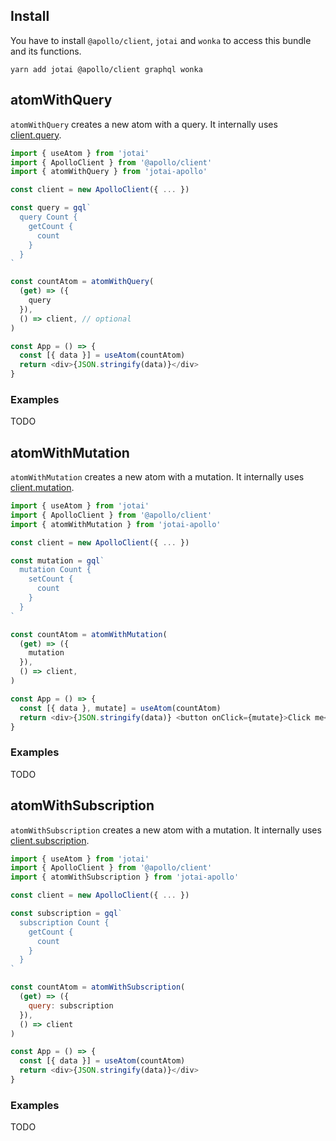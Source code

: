 ## Install

You have to install `@apollo/client`, `jotai` and `wonka` to access this bundle and its functions.

```
yarn add jotai @apollo/client graphql wonka
```

## atomWithQuery

`atomWithQuery` creates a new atom with a query. It internally uses [client.query](https://www.apollographql.com/docs/react/api/core/ApolloClient/#ApolloClient.query).

```ts
import { useAtom } from 'jotai'
import { ApolloClient } from '@apollo/client'
import { atomWithQuery } from 'jotai-apollo'

const client = new ApolloClient({ ... })

const query = gql`
  query Count {
    getCount {
      count
    }
  }
`

const countAtom = atomWithQuery(
  (get) => ({
    query
  }),
  () => client, // optional
)

const App = () => {
  const [{ data }] = useAtom(countAtom)
  return <div>{JSON.stringify(data)}</div>
}
```

### Examples

TODO

## atomWithMutation

`atomWithMutation` creates a new atom with a mutation. It internally uses [client.mutation](https://www.apollographql.com/docs/react/api/core/ApolloClient/#ApolloClient.mutate).

```js
import { useAtom } from 'jotai'
import { ApolloClient } from '@apollo/client'
import { atomWithMutation } from 'jotai-apollo'

const client = new ApolloClient({ ... })

const mutation = gql`
  mutation Count {
    setCount {
      count
    }
  }
`

const countAtom = atomWithMutation(
  (get) => ({
    mutation
  }),
  () => client,
)

const App = () => {
  const [{ data }, mutate] = useAtom(countAtom)
  return <div>{JSON.stringify(data)} <button onClick={mutate}>Click me</button></div>
}
```

### Examples

TODO

## atomWithSubscription

`atomWithSubscription` creates a new atom with a mutation. It internally uses [client.subscription](https://www.apollographql.com/docs/react/api/core/ApolloClient/#ApolloClient.subscribe).

```js
import { useAtom } from 'jotai'
import { ApolloClient } from '@apollo/client'
import { atomWithSubscription } from 'jotai-apollo'

const client = new ApolloClient({ ... })

const subscription = gql`
  subscription Count {
    getCount {
      count
    }
  }
`

const countAtom = atomWithSubscription(
  (get) => ({
    query: subscription
  }),
  () => client
)

const App = () => {
  const [{ data }] = useAtom(countAtom)
  return <div>{JSON.stringify(data)}</div>
}
```

### Examples

TODO
